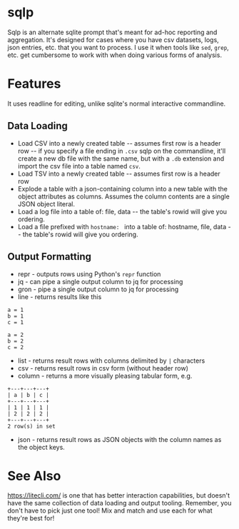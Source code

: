 # sqlp

Sqlp is an alternate sqlite prompt that's meant for ad-hoc reporting and aggregation. It's designed for cases where you have csv datasets, logs, json entries, etc. that you want to process. I use it when tools like `sed`, `grep`, etc. get cumbersome to work with when doing various forms of analysis.

# Features
It uses readline for editing, unlike sqlite's normal interactive commandline.

## Data Loading
* Load CSV into a newly created table -- assumes first row is a header row -- if you specify a file ending in `.csv` sqlp on the commandline, it'll create a new db file with the same name, but with a `.db` extension and import the csv file into a table named `csv`.
* Load TSV into a newly created table -- assumes first row is a header row
* Explode a table with a json-containing column into a new table with the object attributes as columns. Assumes the column contents are a single JSON object literal.
* Load a log file into a table of: file, data -- the table's rowid will give you ordering.
* Load a file prefixed with `hostname: ` into a table of: hostname, file, data -- the table's rowid will give you ordering.

## Output Formatting
* repr - outputs rows using Python's `repr` function
* jq - can pipe a single output column to jq for processing
* gron - pipe a single output column to jq for processing
* line - returns results like this
```
a = 1
b = 1
c = 1

a = 2
b = 2
c = 2
```
* list - returns result rows with columns delimited by `|` characters
* csv - returns result rows in csv form (without header row)
* column - returns a more visually pleasing tabular form, e.g.
```SQLP> select * from foo;
+---+---+---+
| a | b | c |
+---+---+---+
| 1 | 1 | 1 |
| 2 | 2 | 2 |
+---+---+---+
2 row(s) in set
```
* json - returns result rows as JSON objects with the column names as the object keys.

# See Also
https://litecli.com/ is one that has better interaction capabilities, but doesn't have the same collection of data loading and output tooling. Remember, you don't have to pick just one tool! Mix and match and use each for what they're best for!
